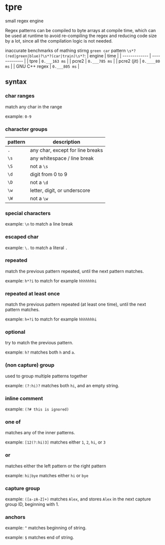 # tpre
small regex engine

Regex patterns can be compiled to byte arrays at compile time, which can be used at runtime to avoid re-compiling the regex and reducing code size by a lot, since all the compilation logic is not needed.

inaccurate benchmarks of mathing stirng ` green car ` pattern `\s*?(red|green|blue)?\s*?(car|train)\s*?`:
| engine        | time          |
| ------------- | ------------- |
| tpre          | `0.___163 ms` |
| pcre2         | `0.___785 ms` |
| pcre2 (jit)   | `0.____80 ms` |
| GNU C++ regex | `0.___805 ms` |

## syntax
### char ranges
match any char in the range

example: `0-9`

### character groups
| pattern | description                      |
| ------- | -------------------------------- |
| `.`     | any char, except for line breaks |
| `\s`    | any whitespace / line break      |
| `\S`    | not a `\s`                       |
| `\d`    | digit from 0 to 9                |
| `\D`    | not a `\d`                       |
| `\w`    | letter, digit, or underscore     |
| `\W`    | not a `\w`                       |

### special characters
example: `\n` to match a line break

### escaped char
example: `\.` to match a literal `.`

### repeated
match the previous pattern repeated, until the next pattern matches.

example: `h*?i` to match for example `hhhhhhhi`

### repeated at least once
match the previous pattern repeated (at least one time), until the next pattern matches.

example: `h+?i` to match for example `hhhhhhhi`

### optional
try to match the previous pattern.

example: `h?` matches both `h` and `a`.

### (non capture) group
used to group multiple patterns together

example: `(?:hi)?` matches both `hi`, and an empty string.

### inline comment
example: `(?# this is ignored)`

### one of
matches any of the inner patterns.

example: `[12(?:hi)3]` matches either `1`, `2`, `hi`, or `3`

### or
matches either the left pattern or the right pattern

example: `hi|bye` matches either `hi` or `bye`

### capture group
example: `([a-zA-Z]+)` matches `Alex`, and stores `Alex` in the next capture group ID, beginning with 1.

### anchors
example: `^` matches beginning of string.

example: `$` matches end of string.

